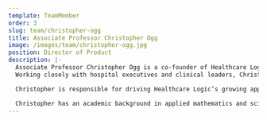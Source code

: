 ```yaml
---
template: TeamMember
order: 3
slug: team/christopher-ogg
title: Associate Professor Christopher Ogg
image: /images/team/christopher-ogg.jpg
position: Director of Product
description: |-
  Associate Professor Christopher Ogg is a co-founder of Healthcare Logic and manages the research and development function as well as the delivery of software. He leads a talented team of mathematicians, business analysts, data scientists, data engineers and web developers.
  Working closely with hospital executives and clinical leaders, Christopher establishes business logic, algorithms and visualisations to support engagement and sustained hospital performance. He has a unique ability to stimulate clinical teams and translate how data needs to be presented in order to create a visceral response from leaders resulting in sustainable improvements in performance. 

  Christopher is responsible for driving Healthcare Logic’s growing applied predictive statistics workstream which leverages the latest in predictive modelling and machine-learning in collaboration with world-leading statisticians to provide improved insights, system performance and outcomes. 

  Christopher has an academic background in applied mathematics and science, and completed his PhD in Microbiology and Genomics in 2011. His work has been published in nine first author publications including: the International Journal of Systematic and Evolutionary Microbiology, Journal of Bacteriology, 3 Biotech, and a book chapter Exploring the Ecology of Thermophiles from Australia’s Great Artesian Basin During the Genomic Era in Thermophilic microbes in environmental and industrial biotechnology (2013). He brings almost ten years of experience in analytics and consulting, specialising in hospital management and performance improvement.
---
```

